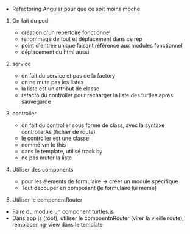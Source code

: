 * Refactoring Angular pour que ce soit moins moche

1) On fait du pod
   - création d'un répertoire fonctionnel
   - renommage de tout et déplacement dans ce rép
   - point d'entrée unique faisant réfèrence aux modules fonctionnel
   - déplacement du html aussi

2) service
   - on fait du service et pas de la factory
   - on ne mute pas les listes
   - la liste est un attribut de classe
   - refacto du controller pour recharger la liste des turtles après sauvegarde

3) controller
    - on fait du controller sous forme de class, avec la syntaxe controllerAs (fichier de route)   
    - le controller est une classe
    - nommé vm le this
    - dans le template, utilisé track by
    - ne pas muter la liste

4) Utiliser des components

    - pour les élements de formulaire -> créer un module spécifique
    - Tout découper en composant   (le formulaire lui meme)  

5) Utiliser le componentRouter

  - Faire du module un component turtles.js
  - Dans app.js (root), utiliser le compoentnRouter (virer la vieille route), remplacer ng-view dans le template
